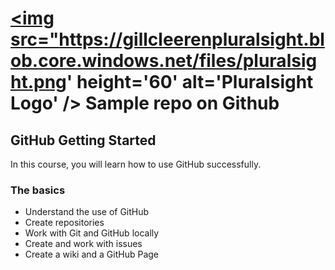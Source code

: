 # <a href='https://pluralsight.com'><img src="https://gillcleerenpluralsight.blob.core.windows.net/files/pluralsight.png' height='60' alt='Pluralsight Logo' /></a> Sample repo on Github

## GitHub Getting Started
In this course, you will learn how to use GitHub successfully.

### The basics
- Understand the use of GitHub
- Create repositories
- Work with Git and GitHub locally
- Create and work with issues
- Create a wiki and a GitHub Page
